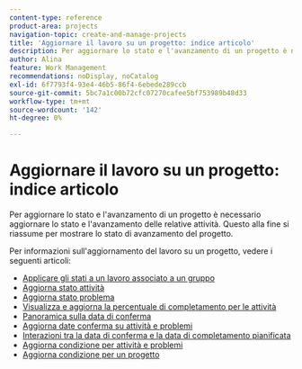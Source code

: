 ```yaml
---
content-type: reference
product-area: projects
navigation-topic: create-and-manage-projects
title: 'Aggiornare il lavoro su un progetto: indice articolo'
description: Per aggiornare lo stato e l'avanzamento di un progetto è necessario aggiornare lo stato e l'avanzamento delle relative attività. Questo alla fine si riassume per mostrare lo stato di avanzamento del progetto.
author: Alina
feature: Work Management
recommendations: noDisplay, noCatalog
exl-id: 6f7793f4-93e4-46b5-86f4-6ebede289ccb
source-git-commit: 5bc7a1c00b72cfc07270cafee5bf753989b48d33
workflow-type: tm+mt
source-wordcount: '142'
ht-degree: 0%

---
```


# Aggiornare il lavoro su un progetto: indice articolo

<!--Audited: 01/2024-->

Per aggiornare lo stato e l&#39;avanzamento di un progetto è necessario aggiornare lo stato e l&#39;avanzamento delle relative attività. Questo alla fine si riassume per mostrare lo stato di avanzamento del progetto.

Per informazioni sull&#39;aggiornamento del lavoro su un progetto, vedere i seguenti articoli:

* [Applicare gli stati a un lavoro associato a un gruppo](../../../manage-work/projects/updating-work-in-a-project/apply-custom-status-work-assigned-to-group.md)
* [Aggiorna stato attività](../../../manage-work/projects/updating-work-in-a-project/update-task-status.md)
* [Aggiorna stato problema](../../../manage-work/projects/updating-work-in-a-project/update-issue-status.md)
* [Visualizza e aggiorna la percentuale di completamento per le attività](../../../manage-work/projects/updating-work-in-a-project/view-update-percent-complete-for-tasks.md)
* [Panoramica sulla data di conferma](../../../manage-work/projects/updating-work-in-a-project/overview-of-commit-dates.md)
* [Aggiorna date conferma su attività e problemi](../../../manage-work/projects/updating-work-in-a-project/update-commit-date-on-tasks-and-issues.md)
* [Interazioni tra la data di conferma e la data di completamento pianificata](../../../manage-work/projects/updating-work-in-a-project/interactions-between-commit-and-planned-completion-dates.md)
* [Aggiorna condizione per attività e problemi](../../../manage-work/projects/updating-work-in-a-project/update-condition-for-tasks-and-issues.md)
* [Aggiorna condizione per un progetto](../../../manage-work/projects/updating-work-in-a-project/update-condition-on-project.md)
